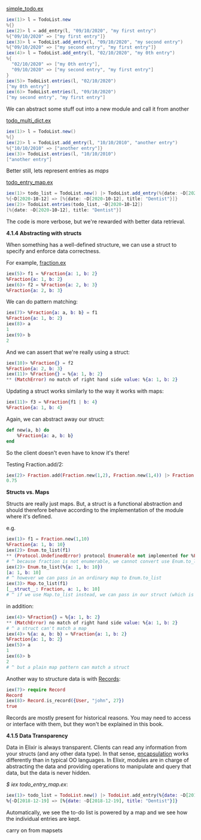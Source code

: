 [simple_todo.ex](./simple_todo.ex)

```powershell
iex(1)> l = TodoList.new
%{}     
iex(2)> l = add_entry(l, "09/10/2020", "my first entry")
%{"09/10/2020" => ["my first entry"]}
iex(3)> l = TodoList.add_entry(l, "09/10/2020", "my second entry")
%{"09/10/2020" => ["my second entry", "my first entry"]}
iex(4)> l = TodoList.add_entry(l, "02/10/2020", "my 0th entry")    
%{
  "02/10/2020" => ["my 0th entry"],
  "09/10/2020" => ["my second entry", "my first entry"]
}
iex(5)> TodoList.entries(l, "02/10/2020")
["my 0th entry"]
iex(6)> TodoList.entries(l, "09/10/2020")
["my second entry", "my first entry"]
```

We can abstract some stuff out into a new module and call it from another

[todo_multi_dict.ex](./todo_multi_dict.ex)

```powershell
iex(1)> l = TodoList.new()
%{}
iex(2)> l = TodoList.add_entry(l, "10/10/2010", "another entry")
%{"10/10/2010" => ["another entry"]}
iex(3)> TodoList.entries(l, "10/10/2010")
["another entry"]
```

Better still, lets represent entries as *maps*

[todo_entry_map.ex](./todo_entry_map.ex)

```powershell
iex(1)> todo_list = TodoList.new() |> TodoList.add_entry(%{date: ~D[2020-10-12], title: "Dentist"})
%{~D[2020-10-12] => [%{date: ~D[2020-10-12], title: "Dentist"}]}
iex(2)> TodoList.entries(todo_list, ~D[2020-10-12]) 
[%{date: ~D[2020-10-12], title: "Dentist"}]
```

The code is more verbose, but we're rewarded with better data retrieval.

**4.1.4 Abstracting with structs**   

When something has a well-defined structure, we can use a struct to specify and enforce data correctness.

For example, [fraction.ex](./fraction.ex)

```elixir
iex(5)> f1 = %Fraction{a: 1, b: 2}
%Fraction{a: 1, b: 2}
iex(6)> f2 = %Fraction{a: 2, b: 3}
%Fraction{a: 2, b: 3}
```

We can do pattern matching: 

```elixir
iex(7)> %Fraction{a: a, b: b} = f1
%Fraction{a: 1, b: 2}
iex(8)> a
1
iex(9)> b
2
```

And we can assert that we're really using a struct:

```elixir
iex(10)> %Fraction{} = f2
%Fraction{a: 2, b: 3}
iex(11)> %Fraction{} = %{a: 1, b: 2}
** (MatchError) no match of right hand side value: %{a: 1, b: 2}
```

Updating a struct works similarly to the way it works with maps:

```elixir
iex(11)> f3 = %Fraction{f1 | b: 4}
%Fraction{a: 1, b: 4}
```

Again, we can abstract away our struct:

```elixir
def new(a, b) do
	%Fraction{a: a, b: b}
end
```

So the client doesn't even have to know it's there!

Testing Fraction.add/2:

```elixir
iex(2)> Fraction.add(Fraction.new(1,2), Fraction.new(1,4)) |> Fraction.value()
0.75
```

**Structs vs. Maps**

Structs are really just maps. But, a struct is a functional abstraction and should therefore behave according to the implementation of the module where it's defined. 

e.g.

```elixir
iex(1)> f1 = Fraction.new(1,10)
%Fraction{a: 1, b: 10}
iex(2)> Enum.to_list(f1)
** (Protocol.UndefinedError) protocol Enumerable not implemented for %Fraction{a: 1, b: 10} of type Fraction (a struct)
# ^ because fraction is not enumerable, we cannot convert use Enum.to_list
iex(2)> Enum.to_list(%{a: 1, b: 10})
[a: 1, b: 10]
# ^ however we can pass in an ordinary map to Enum.to_list
iex(3)> Map.to_list(f1)
[__struct__: Fraction, a: 1, b: 10]
# ^ if we use Map.to_list instead, we can pass in our struct (which is just a map)
```

in addition: 

```elixir
iex(4)> %Fraction{} = %{a: 1, b: 2}
** (MatchError) no match of right hand side value: %{a: 1, b: 2}
# ^ a struct can't match a map
iex(4)> %{a: a, b: b} = %Fraction{a: 1, b: 2}
%Fraction{a: 1, b: 2}
iex(5)> a
1
iex(6)> b
2
# ^ but a plain map pattern can match a struct
```

Another way to structure data is with [Records](https://hexdocs.pm/elixir/Record.html):

```elixir
iex(7)> require Record
Record
iex(8)> Record.is_record({User, "john", 27})
true
```

Records are mostly present for historical reasons. You may need to access or interface with them, but they won't be explained in this book.

**4.1.5 Data Transparency**

Data in Elixir is always transparent. Clients can read any information from your structs (and any other data type). In that sense, [encapsulation](https://www.google.com/search?client=firefox-b-d&q=encapsulation+OO) works differently than in typical OO languages. In Elixir, modules are in charge of abstracting the data and providing operations to manipulate and query that data, but the data is never hidden. 

_$ iex todo_entry_map.ex_:

```elixir
iex(1)> todo_list = TodoList.new() |> TodoList.add_entry(%{date: ~D[2018-12-19], title: "Dentist"})
%{~D[2018-12-19] => [%{date: ~D[2018-12-19], title: "Dentist"}]}
```

Automatically, we see the to-do list is powered by a map and we see how the individual entries are kept.





carry on from mapsets